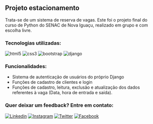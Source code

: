 ## Projeto estacionamento

Trata-se de um sistema de reserva de vagas. Este foi o projeto final do curso de Python do SENAC de Nova Iguaçu, realizado em grupo e com escolha livre.

### Tecnologias utilizadas:

<div style="display: inline_block">
    <img alt="html5" src="https://img.shields.io/badge/HTML5-E34F26?style=for-the-badge&logo=html5&logoColor=white">
    <img alt="css3" src="https://img.shields.io/badge/CSS3-1572B6?style=for-the-badge&logo=css3&logoColor=white">
    <img alt="bootstrap" src="https://img.shields.io/badge/Bootstrap-563D7C?style=for-the-badge&logo=bootstrap&logoColor=white">
    <img alt="django" src="https://img.shields.io/badge/Django-092E20?style=for-the-badge&logo=django&logoColor=white">
</div>

### Funcionalidades:

- Sistema de autenticação de usuários do próprio Django
- Funções de cadastro de clientes e login
- Funções de cadastro, leitura, exclusão e atualização dos dados referentes à vaga (Data, hora de entrada e saída).

### Quer deixar um feedback? Entre em contato:
[![Linkedin](https://img.shields.io/badge/LinkedIn-0077B5?style=for-the-badge&logo=linkedin&logoColor=white)](https://www.linkedin.com/in/brunor-ezende0395/)
[![Instagram](https://img.shields.io/badge/Instagram-E4405F?style=for-the-badge&logo=instagram&logoColor=white)](https://www.instagram.com/bruno.rezende95/)
[![Twitter](https://img.shields.io/badge/Twitter-1DA1F2?style=for-the-badge&logo=twitter&logoColor=white)](https://x.com/brun1995)
[![Facebook](https://img.shields.io/badge/Facebook-1877F2?style=for-the-badge&logo=facebook&logoColor=white)](https://www.facebook.com/bruno.rezende95/)
